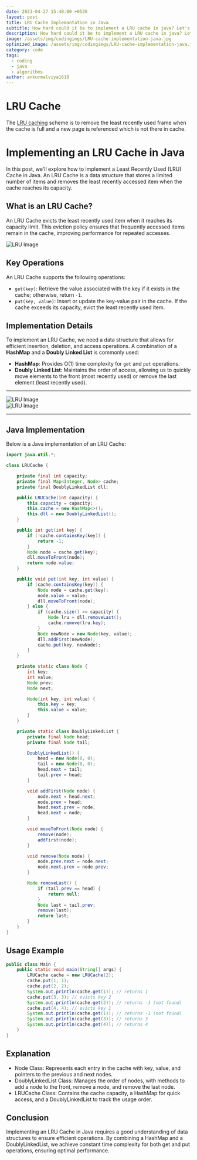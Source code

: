 ```yaml
---
date: 2023-04-27 15:40:00 +0530
layout: post
title: LRU Cache Implemantation in Java
subtitle: How hard could it be to implement a LRU cache in java? Let's find out.
description: How hard could it be to implement a LRU cache in java? Let's find out.
image: /assets/img/codingimgs/LRU-cache-implementation-java.jpg
optimized_image: /assets/img/codingimgs/LRU-cache-implementation-java.jpg
category: code
tags:
  - coding
  - java
  - algorithms
author: ankurmalviya1618
---
```


# LRU Cache
The [LRU caching](https://en.wikipedia.org/wiki/Cache_replacement_policies#LRU) scheme is to remove the least recently used frame when the cache is full and a new page is referenced which is not there in cache.

# Implementing an LRU Cache in Java

In this post, we'll explore how to implement a Least Recently Used (LRU) Cache in Java. An LRU Cache is a data structure that stores a limited number of items and removes the least recently accessed item when the cache reaches its capacity.

## What is an LRU Cache?

An LRU Cache evicts the least recently used item when it reaches its capacity limit. This eviction policy ensures that frequently accessed items remain in the cache, improving performance for repeated accesses.

<img src="/assets/img/codingimgs/LRU1.gif" alt="LRU Image">

## Key Operations

An LRU Cache supports the following operations:

- `get(key)`: Retrieve the value associated with the key if it exists in the cache; otherwise, return `-1`.
- `put(key, value)`: Insert or update the key-value pair in the cache. If the cache exceeds its capacity, evict the least recently used item.

## Implementation Details

To implement an LRU Cache, we need a data structure that allows for efficient insertion, deletion, and access operations. A combination of a **HashMap** and a **Doubly Linked List** is commonly used:

- **HashMap**: Provides O(1) time complexity for `get` and `put` operations.
- **Doubly Linked List**: Maintains the order of access, allowing us to quickly move elements to the front (most recently used) or remove the last element (least recently used).

<hr>
<img src="/assets/img/codingimgs/LRU2.gif" alt="LRU Image"><br>
<img src="/assets/img/codingimgs/LRU3.gif" alt="LRU Image">
<hr>

## Java Implementation

Below is a Java implementation of an LRU Cache:

```java
import java.util.*;

class LRUCache {

    private final int capacity;
    private final Map<Integer, Node> cache;
    private final DoublyLinkedList dll;

    public LRUCache(int capacity) {
        this.capacity = capacity;
        this.cache = new HashMap<>();
        this.dll = new DoublyLinkedList();
    }

    public int get(int key) {
        if (!cache.containsKey(key)) {
            return -1;
        }
        Node node = cache.get(key);
        dll.moveToFront(node);
        return node.value;
    }

    public void put(int key, int value) {
        if (cache.containsKey(key)) {
            Node node = cache.get(key);
            node.value = value;
            dll.moveToFront(node);
        } else {
            if (cache.size() >= capacity) {
                Node lru = dll.removeLast();
                cache.remove(lru.key);
            }
            Node newNode = new Node(key, value);
            dll.addFirst(newNode);
            cache.put(key, newNode);
        }
    }

    private static class Node {
        int key;
        int value;
        Node prev;
        Node next;

        Node(int key, int value) {
            this.key = key;
            this.value = value;
        }
    }

    private static class DoublyLinkedList {
        private final Node head;
        private final Node tail;

        DoublyLinkedList() {
            head = new Node(0, 0);
            tail = new Node(0, 0);
            head.next = tail;
            tail.prev = head;
        }

        void addFirst(Node node) {
            node.next = head.next;
            node.prev = head;
            head.next.prev = node;
            head.next = node;
        }

        void moveToFront(Node node) {
            remove(node);
            addFirst(node);
        }

        void remove(Node node) {
            node.prev.next = node.next;
            node.next.prev = node.prev;
        }

        Node removeLast() {
            if (tail.prev == head) {
                return null;
            }
            Node last = tail.prev;
            remove(last);
            return last;
        }
    }
}
```

## Usage Example

```java
public class Main {
    public static void main(String[] args) {
        LRUCache cache = new LRUCache(2);
        cache.put(1, 1);
        cache.put(2, 2);
        System.out.println(cache.get(1)); // returns 1
        cache.put(3, 3); // evicts key 2
        System.out.println(cache.get(2)); // returns -1 (not found)
        cache.put(4, 4); // evicts key 1
        System.out.println(cache.get(1)); // returns -1 (not found)
        System.out.println(cache.get(3)); // returns 3
        System.out.println(cache.get(4)); // returns 4
    }
}
```

## Explanation
- Node Class: Represents each entry in the cache with key, value, and pointers to the previous and next nodes.
- DoublyLinkedList Class: Manages the order of nodes, with methods to add a node to the front, remove a node, and remove the last node.
- LRUCache Class: Contains the cache capacity, a HashMap for quick access, and a DoublyLinkedList to track the usage order.

## Conclusion
Implementing an LRU Cache in Java requires a good understanding of data structures to ensure efficient operations. By combining a HashMap and a DoublyLinkedList, we achieve constant time complexity for both get and put operations, ensuring optimal performance.
